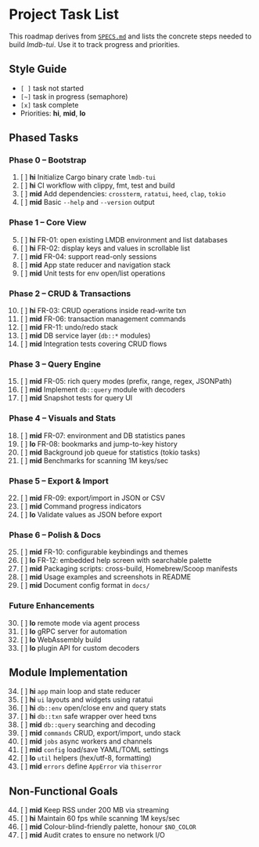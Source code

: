 # Project Task List

This roadmap derives from [`SPECS.md`](SPECS.md) and lists the concrete steps
needed to build *lmdb-tui*. Use it to track progress and priorities.

## Style Guide
- `[ ]` task not started
- `[~]` task in progress (semaphore)
- `[x]` task complete
- Priorities: **hi**, **mid**, **lo**

## Phased Tasks

### Phase 0 – Bootstrap
001. [ ] **hi** Initialize Cargo binary crate `lmdb-tui`
002. [ ] **hi** CI workflow with clippy, fmt, test and build
003. [ ] **mid** Add dependencies: `crossterm`, `ratatui`, `heed`, `clap`, `tokio`
004. [ ] **mid** Basic `--help` and `--version` output

### Phase 1 – Core View
005. [ ] **hi** FR-01: open existing LMDB environment and list databases
006. [ ] **hi** FR-02: display keys and values in scrollable list
007. [ ] **mid** FR-04: support read-only sessions
008. [ ] **mid** App state reducer and navigation stack
009. [ ] **mid** Unit tests for env open/list operations

### Phase 2 – CRUD & Transactions
010. [ ] **hi** FR-03: CRUD operations inside read-write txn
011. [ ] **mid** FR-06: transaction management commands
012. [ ] **mid** FR-11: undo/redo stack
013. [ ] **mid** DB service layer (`db::*` modules)
014. [ ] **mid** Integration tests covering CRUD flows

### Phase 3 – Query Engine
015. [ ] **mid** FR-05: rich query modes (prefix, range, regex, JSONPath)
016. [ ] **mid** Implement `db::query` module with decoders
017. [ ] **mid** Snapshot tests for query UI

### Phase 4 – Visuals and Stats
018. [ ] **mid** FR-07: environment and DB statistics panes
019. [ ] **lo** FR-08: bookmarks and jump-to-key history
020. [ ] **mid** Background job queue for statistics (tokio tasks)
021. [ ] **mid** Benchmarks for scanning 1M keys/sec

### Phase 5 – Export & Import
022. [ ] **mid** FR-09: export/import in JSON or CSV
023. [ ] **mid** Command progress indicators
024. [ ] **lo** Validate values as JSON before export

### Phase 6 – Polish & Docs
025. [ ] **mid** FR-10: configurable keybindings and themes
026. [ ] **lo** FR-12: embedded help screen with searchable palette
027. [ ] **mid** Packaging scripts: cross-build, Homebrew/Scoop manifests
028. [ ] **mid** Usage examples and screenshots in README
029. [ ] **mid** Document config format in `docs/`

### Future Enhancements
030. [ ] **lo** remote mode via agent process
031. [ ] **lo** gRPC server for automation
032. [ ] **lo** WebAssembly build
033. [ ] **lo** plugin API for custom decoders

## Module Implementation
034. [ ] **hi** `app` main loop and state reducer
035. [ ] **hi** `ui` layouts and widgets using ratatui
036. [ ] **hi** `db::env` open/close env and query stats
037. [ ] **hi** `db::txn` safe wrapper over heed txns
038. [ ] **mid** `db::query` searching and decoding
039. [ ] **mid** `commands` CRUD, export/import, undo stack
040. [ ] **mid** `jobs` async workers and channels
041. [ ] **mid** `config` load/save YAML/TOML settings
042. [ ] **lo** `util` helpers (hex/utf-8, formatting)
043. [ ] **mid** `errors` define `AppError` via `thiserror`

## Non-Functional Goals
044. [ ] **mid** Keep RSS under 200 MB via streaming
045. [ ] **hi** Maintain 60 fps while scanning 1M keys/sec
046. [ ] **mid** Colour-blind-friendly palette, honour `$NO_COLOR`
047. [ ] **mid** Audit crates to ensure no network I/O

